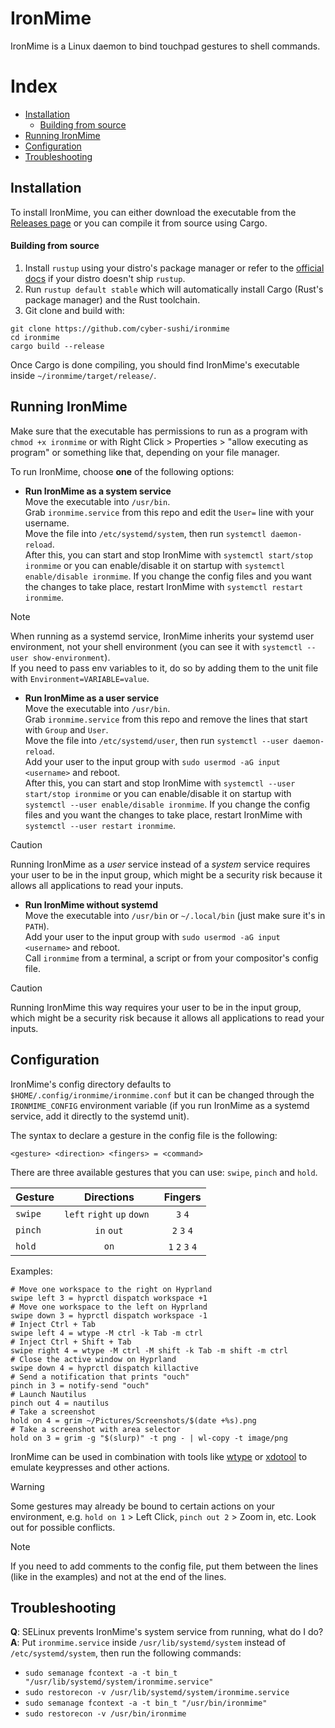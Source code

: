 # IronMime

IronMime is a Linux daemon to bind touchpad gestures to shell commands.

# Index
- [Installation](https://github.com/cyber-sushi/ironmime/tree/main#installation)
    - [Building from source](https://github.com/cyber-sushi/ironmime/tree/main#building-from-source)
- [Running IronMime](https://github.com/cyber-sushi/ironmime/tree/main#running-ironmime)
- [Configuration](https://github.com/cyber-sushi/ironmime/tree/main#configuration)
- [Troubleshooting](https://github.com/cyber-sushi/ironmime/tree/main#troubleshooting)

## Installation
To install IronMime, you can either download the executable from the [Releases page](https://github.com/cyber-sushi/ironmime/releases) or you can compile it from source using Cargo.
#### Building from source
1. Install `rustup` using your distro's package manager or refer to the [official docs](https://www.rust-lang.org/tools/install) if your distro doesn't ship `rustup`.
2. Run `rustup default stable` which will automatically install Cargo (Rust's package manager) and the Rust toolchain.
3. Git clone and build with:
```
git clone https://github.com/cyber-sushi/ironmime
cd ironmime
cargo build --release
```
Once Cargo is done compiling, you should find IronMime's executable inside `~/ironmime/target/release/`.

## Running IronMime
Make sure that the executable has permissions to run as a program with `chmod +x ironmime` or with Right Click > Properties > "allow executing as program" or something like that, depending on your file manager.

To run IronMime, choose **one** of the following options:
- **Run IronMime as a system service**\
Move the executable into `/usr/bin`.\
Grab `ironmime.service` from this repo and edit the `User=` line with your username.\
Move the file into `/etc/systemd/system`, then run `systemctl daemon-reload`.\
After this, you can start and stop IronMime with `systemctl start/stop ironmime` or you can enable/disable it on startup with `systemctl enable/disable ironmime`. If you change the config files and you want the changes to take place, restart IronMime with `systemctl restart ironmime`.

> [!NOTE]
> When running as a systemd service, IronMime inherits your systemd user environment, not your shell environment (you can see it with `systemctl --user show-environment`).\
If you need to pass env variables to it, do so by adding them to the unit file with `Environment=VARIABLE=value`.

- **Run IronMime as a user service**\
Move the executable into `/usr/bin`.\
Grab `ironmime.service` from this repo and remove the lines that start with `Group` and `User`.\
Move the file into `/etc/systemd/user`, then run `systemctl --user daemon-reload`.\
Add your user to the input group with `sudo usermod -aG input <username>` and reboot.\
After this, you can start and stop IronMime with `systemctl --user start/stop ironmime` or you can enable/disable it on startup with `systemctl --user enable/disable ironmime`. If you change the config files and you want the changes to take place, restart IronMime with `systemctl --user restart ironmime`.

> [!CAUTION]
> Running IronMime as a _user_ service instead of a _system_ service requires your user to be in the input group, which might be a security risk because it allows all applications to read your inputs.

- **Run IronMime without systemd**\
Move the executable into `/usr/bin` or `~/.local/bin` (just make sure it's in `PATH`).\
Add your user to the input group with `sudo usermod -aG input <username>` and reboot.\
Call `ironmime` from a terminal, a script or from your compositor's config file.

> [!CAUTION]
> Running IronMime this way requires your user to be in the input group, which might be a security risk because it allows all applications to read your inputs.

## Configuration
IronMime's config directory defaults to `$HOME/.config/ironmime/ironmime.conf` but it can be changed through the `IRONMIME_CONFIG` environment variable (if you run IronMime as a systemd service, add it directly to the systemd unit).

The syntax to declare a gesture in the config file is the following:
```
<gesture> <direction> <fingers> = <command>
```
There are three available gestures that you can use: `swipe`, `pinch` and `hold`.

| Gesture | Directions | Fingers |
| :--- | :---: | :---: |
| `swipe` | `left` `right` `up` `down `| `3` `4` |
| `pinch` | `in` `out` | `2` `3` `4` |
| `hold` | `on` | `1` `2` `3` `4` |

Examples:
```
# Move one workspace to the right on Hyprland
swipe left 3 = hyprctl dispatch workspace +1
# Move one workspace to the left on Hyprland
swipe down 3 = hyprctl dispatch workspace -1
# Inject Ctrl + Tab
swipe left 4 = wtype -M ctrl -k Tab -m ctrl
# Inject Ctrl + Shift + Tab
swipe right 4 = wtype -M ctrl -M shift -k Tab -m shift -m ctrl
# Close the active window on Hyprland
swipe down 4 = hyprctl dispatch killactive
# Send a notification that prints "ouch"
pinch in 3 = notify-send "ouch"
# Launch Nautilus
pinch out 4 = nautilus
# Take a screenshot
hold on 4 = grim ~/Pictures/Screenshots/$(date +%s).png
# Take a screenshot with area selector
hold on 3 = grim -g "$(slurp)" -t png - | wl-copy -t image/png
```
IronMime can be used in combination with tools like [wtype](https://github.com/atx/wtype) or [xdotool](https://github.com/jordansissel/xdotool) to emulate keypresses and other actions.
> [!WARNING]
> Some gestures may already be bound to certain actions on your environment, e.g. `hold on 1` > Left Click, `pinch out 2` > Zoom in, etc. Look out for possible conflicts.

> [!NOTE]
> If you need to add comments to the config file, put them between the lines (like in the examples) and not at the end of the lines.

## Troubleshooting
**Q**: SELinux prevents IronMime's system service from running, what do I do?\
**A**: Put `ironmime.service` inside `/usr/lib/systemd/system` instead of `/etc/systemd/system`, then run the following commands:
- `sudo semanage fcontext -a -t bin_t "/usr/lib/systemd/system/ironmime.service"`
- `sudo restorecon -v /usr/lib/systemd/system/ironmime.service`
- `sudo semanage fcontext -a -t bin_t "/usr/bin/ironmime"`
- `sudo restorecon -v /usr/bin/ironmime`
